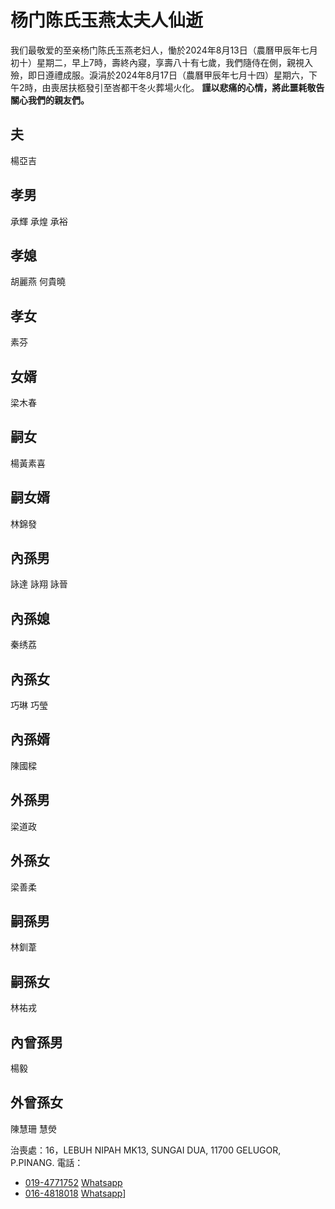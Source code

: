 
# 杨门陈氏玉燕太夫人仙逝
我们最敬爱的至亲杨门陈氏玉燕老妇人，慟於2024年8月13日（農曆甲辰年七月初十）星期二，早上7時，壽終內寢，享壽八十有七歲，我們隨侍在側，親視入殮，即日遵禮成服。淚涓於2024年8月17日（農曆甲辰年七月十四）星期六，下午2時，由喪居扶柩發引至峇都干冬火葬場火化。
**謹以悲痛的心情，將此噩耗敬告關心我們的親友們。**
## 夫
楊亞吉
## 孝男
承輝  承煌  承裕
## 孝媳
胡麗燕  何貴曉
## 孝女
素芬 
## 女婿
梁木春
## 嗣女 
楊黃素喜
## 嗣女婿
林錦發
## 內孫男 
詠達  詠翔  詠晉
## 內孫媳
秦绣荔
## 內孫女
巧琳  巧瑩
## 內孫婿
陳國樑
## 外孫男
梁道政
## 外孫女
梁善柔
## 嗣孫男
林釧葦
## 嗣孫女
林祐戎
## 內曾孫男
楊毅
## 外曾孫女
陳慧珊  慧熒

治喪處：16，LEBUH NIPAH MK13, SUNGAI DUA, 11700 GELUGOR, P.PINANG. 
電話：
- [019-4771752](tel:60194771752) [Whatsapp]([tel:60194771752](https://api.whatsapp.com/send?phone=60194771752))
- [016-4818018](tel:60164818018) [Whatsapp](https://api.whatsapp.com/send?phone=60164818018)]
